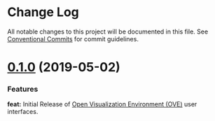 # Change Log

All notable changes to this project will be documented in this file. See [Conventional Commits](https://conventionalcommits.org) for commit guidelines.

<a name="0.1.0"></a>
# [0.1.0](https://github.com/ove/ove-ui/compare/c4f9710...v0.1.0) (2019-05-02)

### Features

**feat:** Initial Release of [Open Visualization Environment (OVE)](https://github.com/ove/ove) user interfaces.
